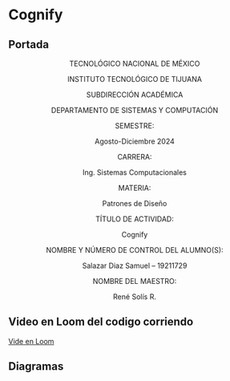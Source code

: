 # Cognify
## Portada

<p align="center">TECNOLÓGICO​ ​NACIONAL​ ​DE​ ​MÉXICO </p>
<p align="center">INSTITUTO TECNOLÓGICO DE TIJUANA</p>

<p align="center">SUBDIRECCIÓN ACADÉMICA</p>
<p align="center">DEPARTAMENTO DE SISTEMAS Y COMPUTACIÓN</p>

<p align="center">SEMESTRE: </p>
<p align="center">Agosto-Diciembre 2024</p>

<p align="center">CARRERA: </p>
<p align="center">Ing. Sistemas Computacionales</p>

<p align="center">MATERIA:</p>
<p align="center">Patrones de Diseño</p>

<p align="center">TÍTULO DE ACTIVIDAD:​</p>
<p align="center">Cognify </p>

<p align="center">NOMBRE Y NÚMERO DE CONTROL DEL ALUMNO(S):</p>
<p align="center">Salazar Diaz Samuel – 19211729</p>

<p align="center">NOMBRE DEL MAESTRO:</p>
<p align="center">René Solís R.</p>


## Video en Loom del codigo corriendo
[Vide en Loom](https://www.loom.com/share/0c9f0b0d7b0a4727a63c9140b2309dbd?sid=74f1b3c0-9050-4cdb-b487-df5137e09b71)

## Diagramas
